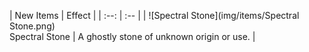 | New Items | Effect |
                    | :--: | :-- |
                    | ![Spectral Stone](img/items/Spectral Stone.png)<br/>Spectral Stone | A ghostly stone of unknown origin or use. |

